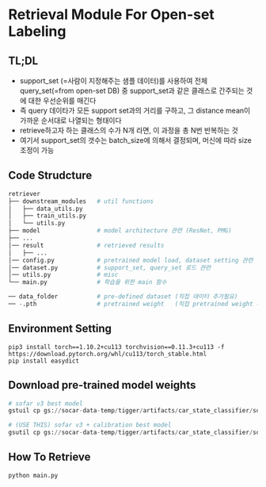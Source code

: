 # Retrieval Module For Open-set Labeling

## TL;DL
- support_set (=사람이 지정해주는 샘플 데이터)를 사용하여 전체 query_set(=from open-set DB) 중 support_set과 같은 클래스로 간주되는 것에 대한 우선순위를 매긴다
- 즉 query 데이타가 모든 support set과의 거리를 구하고, 그 distance mean이 가까운 순서대로 나열되는 형태이다
- retrieve하고자 하는 클래스의 수가 N개 라면, 이 과정을 총 N번 반복하는 것
- 여기서 support_set의 갯수는 batch_size에 의해서 결정되며, 머신에 따라 size 조정이 가능

## Code Strudcture
```python
retriever
├── downstream_modules   # util functions 
│   ├── data_utils.py       
│   ├── train_utils.py      
│   └── utils.py             
├── model                # model architecture 관련 (ResNet, PMG)
├── ...
│── result               # retrieved results
│   ├── ...
│── config.py            # pretrained model load, dataset setting 관련
│── dataset.py           # support_set, query_set 로드 관련
│── utils.py             # misc
└── main.py              # 학습을 위한 main 함수 

── data_folder           # pre-defined dataset (직접 데이터 추가필요)
── -.pth                 # pretrained weight   (직접 pretrained weight 추가필요)
```

## Environment Setting
```
pip3 install torch==1.10.2+cu113 torchvision==0.11.3+cu113 -f https://download.pytorch.org/whl/cu113/torch_stable.html
pip install easydict
```

## Download pre-trained model weights
```python
# sofar v3 best model 
gstuil cp gs://socar-data-temp/tigger/artifacts/car_state_classifier/sofar_v3_best_model/imagenet=ce_sofarv3=byol_finetune_best_model.pth path_to_save

# (USE THIS) sofar v3 + calibration best model 
gsutil cp gs://socar-data-temp/tigger/artifacts/car_state_classifier/sofar_v3_best_model/calibrated_lb_smooth=0.05/lb_smooth=0.05_best_model.pth path_to_save
```

## How To Retrieve
```python
python main.py 
````

